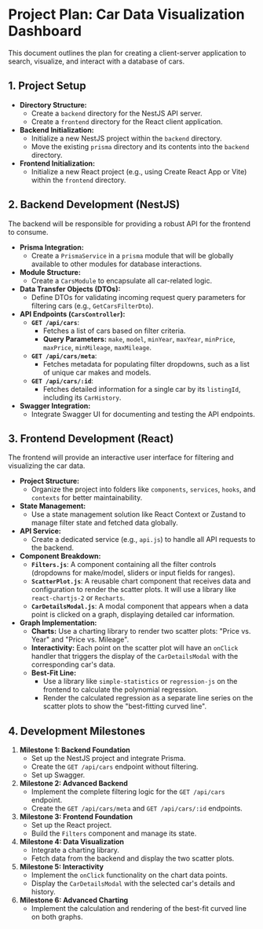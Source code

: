 # Project Plan: Car Data Visualization Dashboard

This document outlines the plan for creating a client-server application to search, visualize, and interact with a database of cars.

## 1. Project Setup

- **Directory Structure:**
  - Create a `backend` directory for the NestJS API server.
  - Create a `frontend` directory for the React client application.
- **Backend Initialization:**
  - Initialize a new NestJS project within the `backend` directory.
  - Move the existing `prisma` directory and its contents into the `backend` directory.
- **Frontend Initialization:**
  - Initialize a new React project (e.g., using Create React App or Vite) within the `frontend` directory.

## 2. Backend Development (NestJS)

The backend will be responsible for providing a robust API for the frontend to consume.

- **Prisma Integration:**
  - Create a `PrismaService` in a `prisma` module that will be globally available to other modules for database interactions.
- **Module Structure:**
  - Create a `CarsModule` to encapsulate all car-related logic.
- **Data Transfer Objects (DTOs):**
  - Define DTOs for validating incoming request query parameters for filtering cars (e.g., `GetCarsFilterDto`).
- **API Endpoints (`CarsController`):**
  - **`GET /api/cars`**:
    - Fetches a list of cars based on filter criteria.
    - **Query Parameters:** `make`, `model`, `minYear`, `maxYear`, `minPrice`, `maxPrice`, `minMileage`, `maxMileage`.
  - **`GET /api/cars/meta`**:
    - Fetches metadata for populating filter dropdowns, such as a list of unique car makes and models.
  - **`GET /api/cars/:id`**:
    - Fetches detailed information for a single car by its `listingId`, including its `CarHistory`.
- **Swagger Integration:**
  - Integrate Swagger UI for documenting and testing the API endpoints.

## 3. Frontend Development (React)

The frontend will provide an interactive user interface for filtering and visualizing the car data.

- **Project Structure:**
  - Organize the project into folders like `components`, `services`, `hooks`, and `contexts` for better maintainability.
- **State Management:**
  - Use a state management solution like React Context or Zustand to manage filter state and fetched data globally.
- **API Service:**
  - Create a dedicated service (e.g., `api.js`) to handle all API requests to the backend.
- **Component Breakdown:**
  - **`Filters.js`**: A component containing all the filter controls (dropdowns for make/model, sliders or input fields for ranges).
  - **`ScatterPlot.js`**: A reusable chart component that receives data and configuration to render the scatter plots. It will use a library like `react-chartjs-2` or `Recharts`.
  - **`CarDetailsModal.js`**: A modal component that appears when a data point is clicked on a graph, displaying detailed car information.
- **Graph Implementation:**
  - **Charts:** Use a charting library to render two scatter plots: "Price vs. Year" and "Price vs. Mileage".
  - **Interactivity:** Each point on the scatter plot will have an `onClick` handler that triggers the display of the `CarDetailsModal` with the corresponding car's data.
  - **Best-Fit Line:**
    - Use a library like `simple-statistics` or `regression-js` on the frontend to calculate the polynomial regression.
    - Render the calculated regression as a separate line series on the scatter plots to show the "best-fitting curved line".

## 4. Development Milestones

1.  **Milestone 1: Backend Foundation**
    - Set up the NestJS project and integrate Prisma.
    - Create the `GET /api/cars` endpoint without filtering.
    - Set up Swagger.
2.  **Milestone 2: Advanced Backend**
    - Implement the complete filtering logic for the `GET /api/cars` endpoint.
    - Create the `GET /api/cars/meta` and `GET /api/cars/:id` endpoints.
3.  **Milestone 3: Frontend Foundation**
    - Set up the React project.
    - Build the `Filters` component and manage its state.
4.  **Milestone 4: Data Visualization**
    - Integrate a charting library.
    - Fetch data from the backend and display the two scatter plots.
5.  **Milestone 5: Interactivity**
    - Implement the `onClick` functionality on the chart data points.
    - Display the `CarDetailsModal` with the selected car's details and history.
6.  **Milestone 6: Advanced Charting**
    - Implement the calculation and rendering of the best-fit curved line on both graphs.

